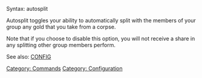 Syntax: autosplit

Autosplit toggles your ability to automatically split with the members
of your group any gold that you take from a corpse.

Note that if you choose to disable this option, you will not receive a
share in any splitting other group members perform.

See also: [CONFIG](Config "wikilink")

[Category: Commands](Category:_Commands "wikilink") [Category:
Configuration](Category:_Configuration "wikilink")

